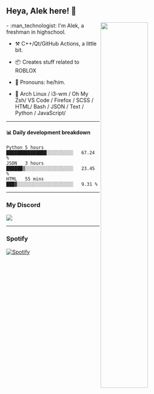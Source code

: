 ## Heya, Alek here! :wave:

<img align="right" width="50%" src="https://github.com/Alektherblxdev/Github-Stats/blob/master/generated/overview.svg">
-   :man_technologist: I'm Alek, a freshman in highschool. 

-   :hammer_and_pick: C++/Qt/GitHub Actions, a little bit.

-   :package: Creates stuff related to ROBLOX

-   :man: Pronouns: he/him.

-   :pencil: Arch Linux / i3-wm / Oh My Zsh/ VS Code / Firefox / SCSS / HTML/ Bash / JSON / Text / Python / JavaScript/

---


#### :bar_chart: Daily development breakdown

<!--START_SECTION:waka-->
```text
Python 5 hours         ███████████████░░░░░░░░░░   67.24 % 
JSON   3 hours         ██████▒░░░░░░░░░░░░░░░░░░   23.45 % 
HTML   55 mins         ███▓░░░░░░░░░░░░░░░░░░░░░   9.31 % 
```
<!--END_SECTION:waka-->
---

### My Discord 

<img src="https://discord.c99.nl/widget/theme-2/778778741886418965.png"/>

---

### Spotify

[![Spotify](https://novatorem-pi-five.vercel.app/api/spotify)](https://open.spotify.com/user/2yaxc17cthzjy4tu2evlvjt1d)
